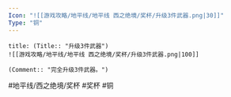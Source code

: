 ```yaml
---
Icon: "![[游戏攻略/地平线/地平线 西之绝境/奖杯/升级3件武器.png|30]]"
Type: "铜"
---
```

```ad-common-bronze-trophy
title: (Title:: "升级3件武器")
![[游戏攻略/地平线/地平线 西之绝境/奖杯/升级3件武器.png|100]]

(Comment:: "完全升级3件武器。")
```

#地平线/西之绝境/奖杯 #奖杯 #铜
